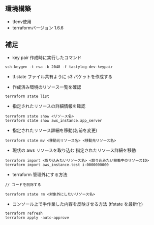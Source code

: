## 環境構築

- tfenv使用
- terraformバージョン 1.6.6

## 補足

- key pair 作成時に実行したコマンド

```
ssh-keygen -t rsa -b 2048 -f tastylog-dev-keypair
```

- tf.state ファイル共有ように s3 バケットを作成する

- 作成済み環境のリソース一覧を確認

```
terraform state list
```

- 指定されたリソースの詳細情報を確認

```
terraform state show <リソース名>
terraform state show aws_instance.app_server
```

- 指定されたリソース詳細を移動(名前を変更)

```
terraform state mv <移動元リソース名> <移動先リソース名>
```

- 現状の aws リソースを取り込む 指定されたリソース詳細を移動

```
terraform import <取り込みたいリソース名> <取り込みたい稼働中のリソースID>
terraform import aws_instance.test i-0000000000
```

- terraform 管理外にする方法

```
// コードを削除する

terraform state rm <対象外にしたいリソース名>
```

- コンソール上で手作業した内容を反映させる方法 (tfstate を最新化)

```
terraform refresh
terraform apply -auto-approve
```
